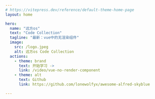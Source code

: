 ```yaml
---
# https://vitepress.dev/reference/default-theme-home-page
layout: home

hero:
  name: "远方os"
  text: "Code Collection"
  tagline: "最新：vue中的无渲染组件"
  image:
    src: /logo.jpeg
    alt: 远方os Code Collection
  actions:
    - theme: brand
      text: 开始学习 ->
      link: /video/vue-no-render-component
    - theme: alt
      text: Github
      link: https://github.com/lonewolfyx/awesome-alfred-skyblue

---
```

